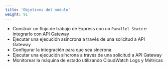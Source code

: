 ```yaml
---
title: 'Objetivos del módulo'
weight: 91
---
```


- Construir un flujo de trabajo de Express con un `Parallel State` e integrarlo con API Gateway
- Ejecutar una ejecución asíncrona a través de una solicitud a API Gateway
- Configurar la integración para que sea síncrona
- Ejecutar una ejecución síncrona a través de una solicitud a API Gateway
- Monitorear la máquina de estado utilizando CloudWatch Logs y Métricas
